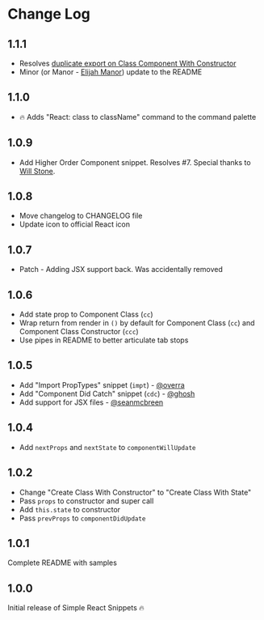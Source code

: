 # Change Log

## 1.1.1

* Resolves [duplicate export on Class Component With Constructor](https://github.com/burkeholland/simple-react-snippets/issues/9)
* Minor (or Manor - [Elijah Manor](https://twitter.com/elijahmanor)) update to the README

## 1.1.0

* 🔥 Adds "React: class to className" command to the command palette

## 1.0.9

* Add Higher Order Component snippet. Resolves #7. Special thanks to
  [Will Stone](https://github.com/will-stone).

## 1.0.8

* Move changelog to CHANGELOG file
* Update icon to official React icon

## 1.0.7

* Patch - Adding JSX support back. Was accidentally removed

## 1.0.6

* Add state prop to Component Class (`cc`)
* Wrap return from render in `()` by default for Component Class (`cc`) and
  Component Class Constructor (`ccc`)
* Use pipes in README to better articulate tab stops

## 1.0.5

* Add "Import PropTypes" snippet (`impt`) - [@overra](https://github.com/overra)
* Add "Component Did Catch" snippet (`cdc`) - [@ghosh](https://github.com/ghosh)
* Add support for JSX files - [@seanmcbreen](https://github.com/seanmcbreen)

## 1.0.4

* Add `nextProps` and `nextState` to `componentWillUpdate`

## 1.0.2

* Change "Create Class With Constructor" to "Create Class With State"
* Pass `props` to constructor and super call
* Add `this.state` to constructor
* Pass `prevProps` to `componentDidUpdate`

## 1.0.1

Complete README with samples

## 1.0.0

Initial release of Simple React Snippets 🔥
